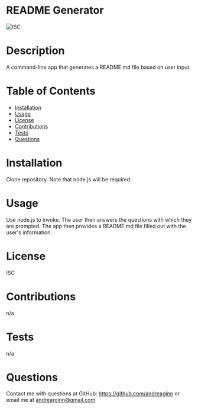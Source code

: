 
# README Generator
![ISC](https://img.shields.io/badge/license-ISC-brightgreen)

# Description
A command-line app that generates a README.md file based on user input.

# Table of Contents
* [Installation](#installation)
* [Usage](#usage)
* [License](#license)
* [Contributions](#contributions)
* [Tests](#tests)
* [Questions](#questions)

# Installation
Clone repository. Note that node.js will be required.

# Usage
Use node.js to invoke. The user then answers the questions with which they are prompted. The app then provides a README.md file filled out with the user's information.

# License
ISC

# Contributions
n/a

# Tests
n/a

# Questions
Contact me with questions at GitHub: https://github.com/andreaginn
or email me at andrearginn@gmail.com


